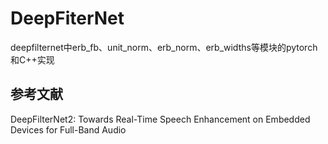 # DeepFiterNet
deepfilternet中erb_fb、unit_norm、erb_norm、erb_widths等模块的pytorch和C++实现


## 参考文献
DeepFilterNet2: Towards Real-Time Speech Enhancement on Embedded Devices for Full-Band Audio
